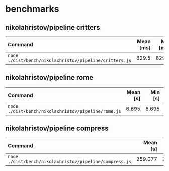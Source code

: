 # benchmarks

## nikolahristov/pipeline critters
| Command | Mean [ms] | Min [ms] | Max [ms] | Relative |
|:---|---:|---:|---:|---:|
| `node ./dist/bench/nikolaxhristov/pipeline/critters.js` | 829.5 | 829.5 | 829.5 | 1.00 |

## nikolahristov/pipeline rome
| Command | Mean [s] | Min [s] | Max [s] | Relative |
|:---|---:|---:|---:|---:|
| `node ./dist/bench/nikolaxhristov/pipeline/rome.js` | 6.695 | 6.695 | 6.695 | 1.00 |

## nikolahristov/pipeline compress
| Command | Mean [s] | Min [s] | Max [s] | Relative |
|:---|---:|---:|---:|---:|
| `node ./dist/bench/nikolaxhristov/pipeline/compress.js` | 259.077 | 259.077 | 259.077 | 1.00 |
